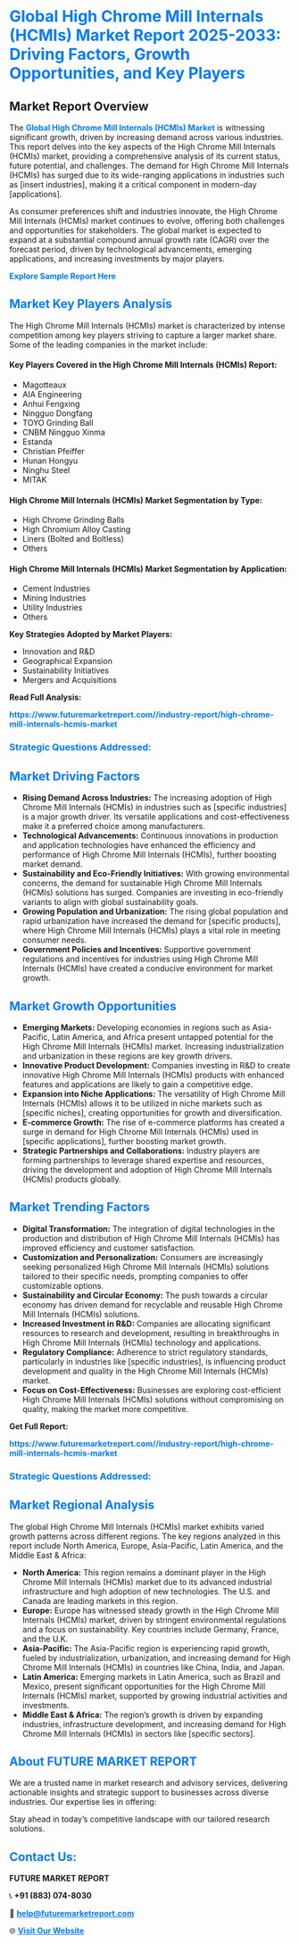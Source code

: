 <h1 style="color: #007BFF;">Global High Chrome Mill Internals (HCMIs) Market Report 2025-2033: Driving Factors, Growth Opportunities, and Key Players</h1>

<section id="overview">
<h2>Market Report Overview</h2>
<p>The <a href="https://www.futuremarketreport.com//industry-report/high-chrome-mill-internals-hcmis-market" style="color: #007BFF; text-decoration: none;"><strong>Global High Chrome Mill Internals (HCMIs) Market</strong></a> is witnessing significant growth, driven by increasing demand across various industries. This report delves into the key aspects of the High Chrome Mill Internals (HCMIs) market, providing a comprehensive analysis of its current status, future potential, and challenges. The demand for High Chrome Mill Internals (HCMIs) has surged due to its wide-ranging applications in industries such as [insert industries], making it a critical component in modern-day [applications].</p>
<p>As consumer preferences shift and industries innovate, the High Chrome Mill Internals (HCMIs) market continues to evolve, offering both challenges and opportunities for stakeholders. The global market is expected to expand at a substantial compound annual growth rate (CAGR) over the forecast period, driven by technological advancements, emerging applications, and increasing investments by major players.</p>
</section>

<section id="overview">
<p><a href="https://www.futuremarketreport.com//request-sample/reportId=50418" style="color: #007BFF; text-decoration: none;"><strong>Explore Sample Report Here</strong></a></p>
</section>

<section id="key-players">
<h2 style="color: #007BFF;">Market Key Players Analysis</h2>
<p>The High Chrome Mill Internals (HCMIs) market is characterized by intense competition among key players striving to capture a larger market share. Some of the leading companies in the market include:</p>
<h4>Key Players Covered in the High Chrome Mill Internals (HCMIs) Report:</h4>
<ul><li>Magotteaux</li><li>AIA Engineering</li><li>Anhui Fengxing</li><li>Ningguo Dongfang</li><li>TOYO Grinding Ball</li><li>CNBM Ningguo Xinma</li><li>Estanda</li><li>Christian Pfeiffer</li><li>Hunan Hongyu</li><li>Ninghu Steel</li><li>MITAK</li></ul>
<h4>High Chrome Mill Internals (HCMIs) Market Segmentation by Type:</h4>
<ul><li>High Chrome Grinding Balls</li><li>High Chromium Alloy Casting</li><li>Liners (Bolted and Boltless)</li><li>Others</li></ul>

<h4>High Chrome Mill Internals (HCMIs) Market Segmentation by Application:</h4>
<ul><li>Cement Industries</li><li>Mining Industries</li><li>Utility Industries</li><li>Others</li></ul>
<p><strong>Key Strategies Adopted by Market Players:</strong></p>
<ul>
<li>Innovation and R&D</li>
<li>Geographical Expansion</li>
<li>Sustainability Initiatives</li>
<li>Mergers and Acquisitions</li>
</ul>
</section>

<section>
<p><strong>Read Full Analysis: </strong></p><a href="https://www.futuremarketreport.com//industry-report/high-chrome-mill-internals-hcmis-market" style="color: #007BFF; text-decoration: none;"><strong>https://www.futuremarketreport.com//industry-report/high-chrome-mill-internals-hcmis-market</strong></a>
<h3 style="color: #007BFF;">Strategic Questions Addressed:</h3>
</section>

<section id="driving-factors">
<h2 style="color: #007BFF;">Market Driving Factors</h2>
<ul>
<li><strong>Rising Demand Across Industries:</strong> The increasing adoption of High Chrome Mill Internals (HCMIs) in industries such as [specific industries] is a major growth driver. Its versatile applications and cost-effectiveness make it a preferred choice among manufacturers.</li>
<li><strong>Technological Advancements:</strong> Continuous innovations in production and application technologies have enhanced the efficiency and performance of High Chrome Mill Internals (HCMIs), further boosting market demand.</li>
<li><strong>Sustainability and Eco-Friendly Initiatives:</strong> With growing environmental concerns, the demand for sustainable High Chrome Mill Internals (HCMIs) solutions has surged. Companies are investing in eco-friendly variants to align with global sustainability goals.</li>
<li><strong>Growing Population and Urbanization:</strong> The rising global population and rapid urbanization have increased the demand for [specific products], where High Chrome Mill Internals (HCMIs) plays a vital role in meeting consumer needs.</li>
<li><strong>Government Policies and Incentives:</strong> Supportive government regulations and incentives for industries using High Chrome Mill Internals (HCMIs) have created a conducive environment for market growth.</li>
</ul>
</section>

<section id="growth-opportunities">
<h2 style="color: #007BFF;">Market Growth Opportunities</h2>
<ul>
<li><strong>Emerging Markets:</strong> Developing economies in regions such as Asia-Pacific, Latin America, and Africa present untapped potential for the High Chrome Mill Internals (HCMIs) market. Increasing industrialization and urbanization in these regions are key growth drivers.</li>
<li><strong>Innovative Product Development:</strong> Companies investing in R&D to create innovative High Chrome Mill Internals (HCMIs) products with enhanced features and applications are likely to gain a competitive edge.</li>
<li><strong>Expansion into Niche Applications:</strong> The versatility of High Chrome Mill Internals (HCMIs) allows it to be utilized in niche markets such as [specific niches], creating opportunities for growth and diversification.</li>
<li><strong>E-commerce Growth:</strong> The rise of e-commerce platforms has created a surge in demand for High Chrome Mill Internals (HCMIs) used in [specific applications], further boosting market growth.</li>
<li><strong>Strategic Partnerships and Collaborations:</strong> Industry players are forming partnerships to leverage shared expertise and resources, driving the development and adoption of High Chrome Mill Internals (HCMIs) products globally.</li>
</ul>
</section>

<section id="trending-factors">
<h2 style="color: #007BFF;">Market Trending Factors</h2>
<ul>
<li><strong>Digital Transformation:</strong> The integration of digital technologies in the production and distribution of High Chrome Mill Internals (HCMIs) has improved efficiency and customer satisfaction.</li>
<li><strong>Customization and Personalization:</strong> Consumers are increasingly seeking personalized High Chrome Mill Internals (HCMIs) solutions tailored to their specific needs, prompting companies to offer customizable options.</li>
<li><strong>Sustainability and Circular Economy:</strong> The push towards a circular economy has driven demand for recyclable and reusable High Chrome Mill Internals (HCMIs) solutions.</li>
<li><strong>Increased Investment in R&D:</strong> Companies are allocating significant resources to research and development, resulting in breakthroughs in High Chrome Mill Internals (HCMIs) technology and applications.</li>
<li><strong>Regulatory Compliance:</strong> Adherence to strict regulatory standards, particularly in industries like [specific industries], is influencing product development and quality in the High Chrome Mill Internals (HCMIs) market.</li>
<li><strong>Focus on Cost-Effectiveness:</strong> Businesses are exploring cost-efficient High Chrome Mill Internals (HCMIs) solutions without compromising on quality, making the market more competitive.</li>
</ul>
</section>

<section>
<p><strong>Get Full Report: </strong></p><a href="https://www.futuremarketreport.com//industry-report/high-chrome-mill-internals-hcmis-market" style="color: #007BFF; text-decoration: none;"><strong>https://www.futuremarketreport.com//industry-report/high-chrome-mill-internals-hcmis-market</strong></a>
<h3 style="color: #007BFF;">Strategic Questions Addressed:</h3>
</section>


<section id="regional-analysis">
<h2 style="color: #007BFF;">Market Regional Analysis</h2>
<p>The global High Chrome Mill Internals (HCMIs) market exhibits varied growth patterns across different regions. The key regions analyzed in this report include North America, Europe, Asia-Pacific, Latin America, and the Middle East & Africa:</p>
<ul>
<li><strong>North America:</strong> This region remains a dominant player in the High Chrome Mill Internals (HCMIs) market due to its advanced industrial infrastructure and high adoption of new technologies. The U.S. and Canada are leading markets in this region.</li>
<li><strong>Europe:</strong> Europe has witnessed steady growth in the High Chrome Mill Internals (HCMIs) market, driven by stringent environmental regulations and a focus on sustainability. Key countries include Germany, France, and the U.K.</li>
<li><strong>Asia-Pacific:</strong> The Asia-Pacific region is experiencing rapid growth, fueled by industrialization, urbanization, and increasing demand for High Chrome Mill Internals (HCMIs) in countries like China, India, and Japan.</li>
<li><strong>Latin America:</strong> Emerging markets in Latin America, such as Brazil and Mexico, present significant opportunities for the High Chrome Mill Internals (HCMIs) market, supported by growing industrial activities and investments.</li>
<li><strong>Middle East & Africa:</strong> The region’s growth is driven by expanding industries, infrastructure development, and increasing demand for High Chrome Mill Internals (HCMIs) in sectors like [specific sectors].</li>
</ul>
</section>

<footer>
<h2 style="color: #007BFF;">About FUTURE MARKET REPORT</h2>
<p>We are a trusted name in market research and advisory services, delivering actionable insights and strategic support to businesses across diverse industries. Our expertise lies in offering:</p>

<p>Stay ahead in today’s competitive landscape with our tailored research solutions.</p>

<h2 style="color: #007BFF;">Contact Us:</h2>
<p><strong>FUTURE MARKET REPORT</strong></p>
<p>📞 <strong>+91 (883) 074-8030</strong></p>
<p>📧 <strong><a href="mailto:help@futuremarketreport.com" style="color: #007BFF;">help@futuremarketreport.com</a></strong></p>
<p>🌐 <strong><a href="https://www.futuremarketreport.com/" style="color: #007BFF;">Visit Our Website</a></strong></p>
</footer>